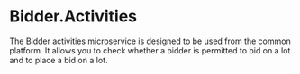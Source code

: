 # Bidder.Activities
The Bidder activities microservice is designed to be used from the common platform. It allows you to check whether a bidder is permitted to bid on a lot and to place a bid on a lot.
